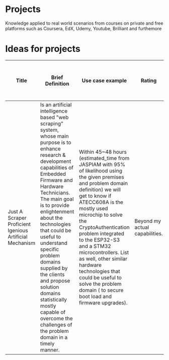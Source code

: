 # Projects
Knowledge applied to real world scenarios from courses on private and free platforms such as Coursera, EdX, Udemy, Youtube, Brilliant and furthemore

# Ideas for projects

| Title                                                   | Brief Definition                                             | Use case example                                             | Rating                         | What should i learn to overcome my disabilities              |
| ------------------------------------------------------- | ------------------------------------------------------------ | ------------------------------------------------------------ | ------------------------------ | ------------------------------------------------------------ |
| Just A Scraper Proficient Igenious Artificial Mechanism | Is an artificial intelligence based "web scraping" system, whose main purpose is to enhance research & development capabilities of Embedded Firmware and Hardware Technicians. The main goal is to provide enlightenment about the technologies that could be useful to understand specific problem domains supplied by the clients and propose solution domains statistically mostly capable of overcome the challenges of the problem domain in a timely manner. | Within 45~48 hours (estimated_time  from JASPIAM with 95% of likelihood using the given premises and problem domain definition) we will get to know if ATECC608A is the mostly used microchip to solve the CryptoAuthentication problem integrated to the ESP32-S3 and a STM32 microcontrollers. List as well, other similar hardware technologies that could be useful to solve the problem domain ( to secure boot load and firmware upgrades). | Beyond my actual capabilities. | Those videos are good start points: [(3292) Python Automation Tutorial – How to Automate Tasks for Beginners Full Course\] - YouTube](https://www.youtube.com/watch?v=s8XjEuplx_U&ab_channel=freeCodeCamp.org)<br />[(3292) Automate with Python – Full Course for Beginners - YouTube](https://www.youtube.com/watch?v=PXMJ6FS7llk&ab_channel=freeCodeCamp.org)<br />[Data Analysis with Python - Full Course for Beginners (Numpy, Pandas, Matplotlib, Seaborn) - YouTube](https://www.youtube.com/watch?v=r-uOLxNrNk8&t=277s&ab_channel=freeCodeCamp.org) |


